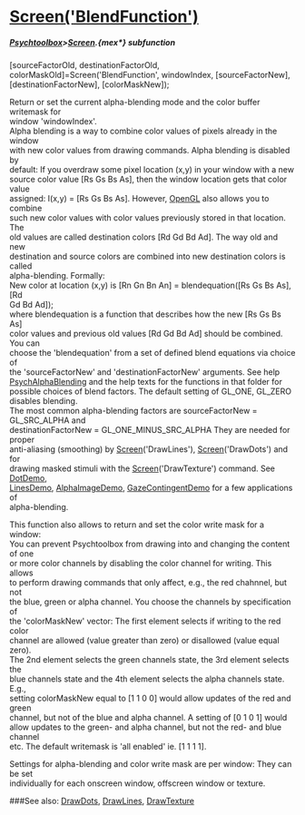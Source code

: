 # [Screen('BlendFunction')](Screen-BlendFunction) 
##### [Psychtoolbox](Psychtoolbox)>[Screen](Screen).{mex*} subfunction

[sourceFactorOld, destinationFactorOld, colorMaskOld]=Screen('BlendFunction', windowIndex, [sourceFactorNew], [destinationFactorNew], [colorMaskNew]);

Return or set the current alpha-blending mode and the color buffer writemask for  
window 'windowIndex'.  
Alpha blending is a way to combine color values of pixels already in the window  
with new color values from drawing commands. Alpha blending is disabled by  
default: If you overdraw some pixel location (x,y) in your window with a new  
source color value [Rs Gs Bs As], then the window location gets that color value  
assigned: I(x,y) = [Rs Gs Bs As]. However, [OpenGL](OpenGL) also allows you to combine  
such new color values with color values previously stored in that location. The  
old values are called destination colors [Rd Gd Bd Ad]. The way old and new  
destination and source colors are combined into new destination colors is called  
alpha-blending. Formally:  
New color at location (x,y) is [Rn Gn Bn An] = blendequation([Rs Gs Bs As], [Rd  
Gd Bd Ad]);  
 where blendequation is a function that describes how the new [Rs Gs Bs As]  
color values and previous old values [Rd Gd Bd Ad] should be combined. You can  
choose the 'blendequation' from a set of defined blend equations via choice of  
the 'sourceFactorNew' and 'destinationFactorNew' arguments. See help  
[PsychAlphaBlending](PsychAlphaBlending) and the help texts for the functions in that folder for  
possible choices of blend factors. The default setting of GL\_ONE, GL\_ZERO  
disables blending.  
The most common alpha-blending factors are sourceFactorNew = GL\_SRC\_ALPHA and  
destinationFactorNew = GL\_ONE\_MINUS\_SRC\_ALPHA They are needed for proper  
anti-aliasing (smoothing) by [Screen](Screen)('DrawLines'), [Screen](Screen)('DrawDots') and for  
drawing masked stimuli with the [Screen](Screen)('DrawTexture') command. See [DotDemo](DotDemo),  
[LinesDemo](LinesDemo), [AlphaImageDemo](AlphaImageDemo), [GazeContingentDemo](GazeContingentDemo) for a few applications of  
alpha-blending.  
  
This function also allows to return and set the color write mask for a window:  
You can prevent Psychtoolbox from drawing into and changing the content of one  
or more color channels by disabling the color channel for writing. This allows  
to perform drawing commands that only affect, e.g., the red chahnnel, but not  
the blue, green or alpha channel. You choose the channels by specification of  
the 'colorMaskNew' vector: The first element selects if writing to the red color  
channel are allowed (value greater than zero) or disallowed (value equal zero).  
The 2nd element selects the green channels state, the 3rd element selects the  
blue channels state and the 4th element selects the alpha channels state. E.g.,  
setting colorMaskNew equal to [1 1 0 0] would allow updates of the red and green  
channel, but not of the blue and alpha channel. A setting of [0 1 0 1] would  
allow updates to the green- and alpha channel, but not the red- and blue channel  
etc. The default writemask is 'all enabled' ie. [1 1 1 1].  
  
Settings for alpha-blending and color write mask are per window: They can be set  
individually for each onscreen window, offscreen window or texture.   


###See also:
[DrawDots](Screen-DrawDots), [DrawLines](Screen-DrawLines), [DrawTexture](Screen-DrawTexture)
